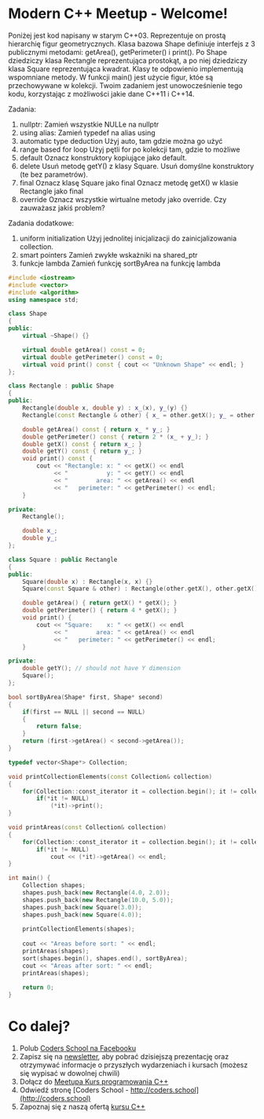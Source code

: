 # Modern C++ Meetup - Welcome!

Poniżej jest kod napisany w starym C++03. Reprezentuje on prostą hierarchię figur geometrycznych. Klasa bazowa Shape definiuje interfejs z 3 publicznymi metodami: getArea(), getPerimeter() i print(). Po Shape dziedziczy klasa Rectangle reprezentująca prostokąt, a po niej dziedziczy klasa Square reprezentująca kwadrat. Klasy te odpowienio implementują wspomniane metody. W funkcji main() jest użycie figur, któe są przechowywane w kolekcji. Twoim zadaniem jest unowocześnienie tego kodu, korzystając z możliwości jakie dane C++11 i C++14.

Zadania:
1. nullptr:
    Zamień wszystkie NULLe na nullptr
1. using alias:
    Zamień typedef na alias using
1. automatic type deduction
    Użyj auto, tam gdzie można go użyć
1. range based for loop
    Użyj pętli for po kolekcji tam, gdzie to możliwe
1. default
    Oznacz konstruktory kopiujące jako default.
1. delete
    Usuń metodę getY() z klasy Square.
    Usuń domyślne konstruktory (te bez parametrów).
1. final
    Oznacz klasę Square jako final
    Oznacz metodę getX() w klasie Rectangle jako final
1. override
    Oznacz wszystkie wirtualne metody jako override. Czy zauważasz jakiś problem?
    
Zadania dodatkowe:
1. uniform initialization
    Użyj jednolitej inicjalizacji do zainicjalizowania collection.
1. smart pointers
    Zamień zwykłe wskażniki na shared_ptr
1. funkcje lambda
    Zamień funkcję sortByArea na funkcję lambda

```C++ runnable
#include <iostream>
#include <vector>
#include <algorithm>
using namespace std;

class Shape
{
public:
    virtual ~Shape() {}

    virtual double getArea() const = 0;
    virtual double getPerimeter() const = 0;
    virtual void print() const { cout << "Unknown Shape" << endl; }
};

class Rectangle : public Shape
{
public:
    Rectangle(double x, double y) : x_(x), y_(y) {}
    Rectangle(const Rectangle & other) { x_ = other.getX(); y_ = other.getY(); }

    double getArea() const { return x_ * y_; }
    double getPerimeter() const { return 2 * (x_ + y_); }
    double getX() const { return x_; }
    double getY() const { return y_; }
    void print() const {
    	cout << "Rectangle: x: " << getX() << endl
             << "           y: " << getY() << endl
             << "        area: " << getArea() << endl
             << "   perimeter: " << getPerimeter() << endl;
	}

private:
    Rectangle();

    double x_;
    double y_;
};

class Square : public Rectangle
{
public:
    Square(double x) : Rectangle(x, x) {}
    Square(const Square & other) : Rectangle(other.getX(), other.getX()) {}

    double getArea() { return getX() * getX(); }
    double getPerimeter() { return 4 * getX(); }
    void print() {
    	cout << "Square:    x: " << getX() << endl
             << "        area: " << getArea() << endl
             << "   perimeter: " << getPerimeter() << endl;
	}

private:
    double getY(); // should not have Y dimension
    Square();
};

bool sortByArea(Shape* first, Shape* second)
{
    if(first == NULL || second == NULL)
    {
        return false;
    }
    return (first->getArea() < second->getArea());
}

typedef vector<Shape*> Collection;

void printCollectionElements(const Collection& collection)
{
    for(Collection::const_iterator it = collection.begin(); it != collection.end(); ++it)
        if(*it != NULL)
            (*it)->print();
}

void printAreas(const Collection& collection)
{
    for(Collection::const_iterator it = collection.begin(); it != collection.end(); ++it)
        if(*it != NULL)
            cout << (*it)->getArea() << endl;
}

int main() {
	Collection shapes;
    shapes.push_back(new Rectangle(4.0, 2.0));
    shapes.push_back(new Rectangle(10.0, 5.0));
    shapes.push_back(new Square(3.0));
    shapes.push_back(new Square(4.0));
    
    printCollectionElements(shapes);
    
    cout << "Areas before sort: " << endl;
    printAreas(shapes);
    sort(shapes.begin(), shapes.end(), sortByArea);
    cout << "Areas after sort: " << endl;
    printAreas(shapes);
    
	return 0;
}
```

# Co dalej?

1. Polub [Coders School na Facebooku](https://www.facebook.com/szkola.coders.school)
1. Zapisz się na [newsletter](http://coders.school/?elementor_library=formularz-mailingowy), aby pobrać dzisiejszą prezentację oraz otrzymywać informacje o przyszłych wydarzeniach i kursach (możesz się wypisać w dowolnej chwili)
1. Dołącz do [Meetupa Kurs programowania C++](https://www.meetup.com/pl-PL/Kurs-programowania-C/)
1. Odwiedź stronę [Coders School - http://coders.school](http://coders.school)
1. Zapoznaj się z naszą ofertą [kursu C++](http://coders.school/kurs-cpp/)

